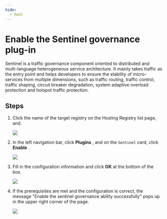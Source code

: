 ```yaml
---
hide:
  - heel
---
```


# Enable the Sentinel governance plug-in

Sentinel is a traffic governance component oriented to distributed and multi-language heterogeneous service architecture. It mainly takes traffic as the entry point and helps developers to ensure the stability of micro-services from multiple dimensions, such as traffic routing, traffic control, traffic shaping, circuit breaker degradation, system adaptive overload protection and hotspot traffic protection.

## Steps

1. Click the name of the target registry on the Hosting Registry list page, and.

   ![](../../../images/ns-1.png)

2. In the left navigation bar, click __Plugins__ , and on the `Sentinel` card, click __Enable__ .

   ![](https://docs.daocloud.io/daocloud-docs-images/docs/en/docs/skoala/images/sentinel01.png)

3. Fill in the configuration information and click __OK__ at the bottom of the box.

   ![](https://docs.daocloud.io/daocloud-docs-images/docs/en/docs/skoala/images/sentinel02.png)

4. If the prerequisites are met and the configuration is correct, the message "Enable the sentinel governance ability successfully" pops up in the upper right corner of the page.

   ![](https://docs.daocloud.io/daocloud-docs-images/docs/en/docs/skoala/images/sentinel03.png)

